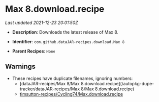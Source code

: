 # Max 8.download.recipe

_Last updated 2021-12-23 20:01:50Z_

- **Description**: Downloads the latest release of Max 8.

- **Identifier**: `com.github.dataJAR-recipes.download.Max 8`

- **Parent Recipes**: `None`


## Warnings

- These recipes have duplicate filenames, ignoring numbers:
    - [dataJAR-recipes/Max 8/Max 8.download.recipe](/autopkg-dupe-tracker/dataJAR-recipes/Max 8/Max 8.download.recipe)
    - [timsutton-recipes/Cycling74/Max.download.recipe](/autopkg-dupe-tracker/timsutton-recipes/Cycling74/Max.download.recipe)
